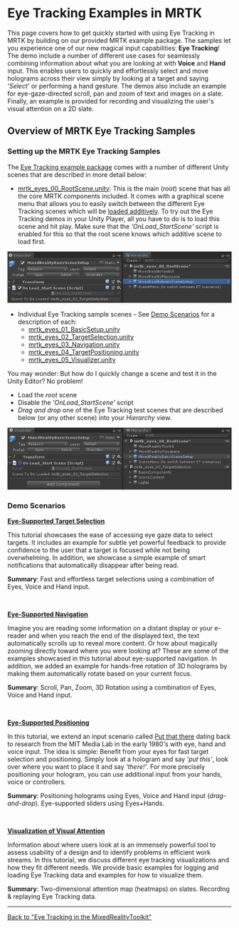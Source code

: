 # Eye Tracking Examples in MRTK
This page covers how to get quickly started with using Eye Tracking in MRTK by building on our provided MRTK example package.
The samples let you experience one of our new magical input capabilities: **Eye Tracking**! 
The demo include a number of different use cases for seamlessly combining information about what you are looking at with **Voice** and **Hand** input. 
This enables users to quickly and effortlessly select and move holograms across their view simply by looking at a target and saying _'Select'_ or performing a hand gesture. 
The demos also include an example for eye-gaze-directed scroll, pan and zoom of text and images on a slate. 
Finally, an example is provided for recording and visualizing the user's visual attention on a 2D slate.


## Overview of MRTK Eye Tracking Samples

### Setting up the MRTK Eye Tracking Samples
The [Eye Tracking example package](/Assets/MixedRealityToolkit.Examples/Demos/EyeTracking/) comes with a number of different Unity scenes that are described in more detail below:
- [mrtk_eyes_00_RootScene.unity](/Assets/MixedRealityToolkit.Examples/Demos/EyeTracking/Scenes/): 
This is the main (_root_) scene that has all the core MRTK components included. 
It comes with a graphical scene menu that allows you to easily switch between the different Eye Tracking scenes which will be [loaded additively](href:https://docs.unity3d.com/ScriptReference/SceneManagement.LoadSceneMode.Additive.html). 
To try out the Eye Tracking demos in your Unity Player, all you have to do is to load this scene and hit play.
Make sure that the _'OnLoad_StartScene'_ script is enabled for this so that the root scene knows which additive scene to load first.

![Example for the OnLoad_StartScene script](/External/ReadMeImages/EyeTracking/mrtk_et_rootscene_onload.png)

- Individual Eye Tracking sample scenes - See [Demo Scenarios](#demo-scenarios) for a description of each:
  - [mrtk_eyes_01_BasicSetup.unity](/Assets/MixedRealityToolkit.Examples/Demos/EyeTracking/Scenes/)
  - [mrtk_eyes_02_TargetSelection.unity](/Assets/MixedRealityToolkit.Examples/Demos/EyeTracking/Scenes/)
  - [mrtk_eyes_03_Navigation.unity](/Assets/MixedRealityToolkit.Examples/Demos/EyeTracking/Scenes/)
  - [mrtk_eyes_04_TargetPositioning.unity](/Assets/MixedRealityToolkit.Examples/Demos/EyeTracking/Scenes/)
  - [mrtk_eyes_05_Visualizer.unity](/Assets/MixedRealityToolkit.Examples/Demos/EyeTracking/Scenes/)

You may wonder: But how do I quickly change a scene and test it in the Unity Editor?
No problem! 
- Load the _root_ scene
- Disable the _'OnLoad_StartScene'_ script
- _Drag and drop_ one of the Eye Tracking test scenes that are described below (or any other scene) into your _Hierarchy_ view.

![Example for the OnLoad_StartScene script](/External/ReadMeImages/EyeTracking/mrtk_et_rootscene_onload2.png)
  
### Demo Scenarios
[**Eye-Supported Target Selection**](EyeTracking_TargetSelection.md)

This tutorial showcases the ease of accessing eye gaze data to select targets. 
It includes an example for subtle yet powerful feedback to provide confidence to the user that a target is focused while not being overwhelming.
In addition, we showcase a simple example of smart notifications that automatically disappear after being read. 

**Summary**: Fast and effortless target selections using a combination of Eyes, Voice and Hand input.

<br>


[**Eye-Supported Navigation**](EyeTracking_Navigation.md)

Imagine you are reading some information on a distant display or your e-reader and when you reach the end of the displayed text, the text automatically scrolls up to reveal more content. 
Or how about magically zooming directly toward where you were looking at? 
These are some of the examples showcased in this tutorial about eye-supported navigation.
In addition, we added an example for hands-free rotation of 3D holograms by making them automatically rotate based on your current focus. 

**Summary**: Scroll, Pan, Zoom, 3D Rotation using a combination of Eyes, Voice and Hand input.

<br>


[**Eye-Supported Positioning**](EyeTracking_Positioning.md)

In this tutorial, we extend an input scenario called [Put that there](https://youtu.be/CbIn8p4_4CQ) dating back to research from the MIT Media Lab in the early 1980's with eye, hand and voice input.
The idea is simple: Benefit from your eyes for fast target selection and positioning. 
Simply look at a hologram and say _'put this'_, look over where you want to place it and say _'there!'_. 
For more precisely positioning your hologram, you can use additional input from your hands, voice or controllers. 

**Summary**: Positioning holograms using Eyes, Voice and Hand input (*drag-and-drop*). Eye-supported sliders using Eyes+Hands. 

<br>


[**Visualization of Visual Attention**](EyeTracking_Visualization.md)

Information about where users look at is an immensely powerful tool to assess usability of a design and to identify problems in efficient work streams. 
In this tutorial, we discuss different eye tracking visualizations and how they fit different needs. 
We provide basic examples for logging and loading Eye Tracking data and examples for how to visualize them. 

**Summary**: Two-dimensional attention map (heatmaps) on slates. Recording & replaying Eye Tracking data.

---
[Back to "Eye Tracking in the MixedRealityToolkit"](EyeTracking_Main.md)
